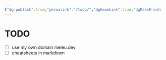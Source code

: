 ```yaml
---
{"dg-publish":true,"permalink":"/todo/","dgHomeLink":true,"dgPassFrontmatter":false}
---
```


# TODO

- [ ] use my own domain meleu.dev
- [ ] cheatsheets in markdown